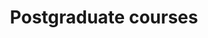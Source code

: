 ---
id: postgraduate-courses
title: Postgraduate courses
description: The best plugins to supercharge your designs
icon: 
layout: course-listing
---